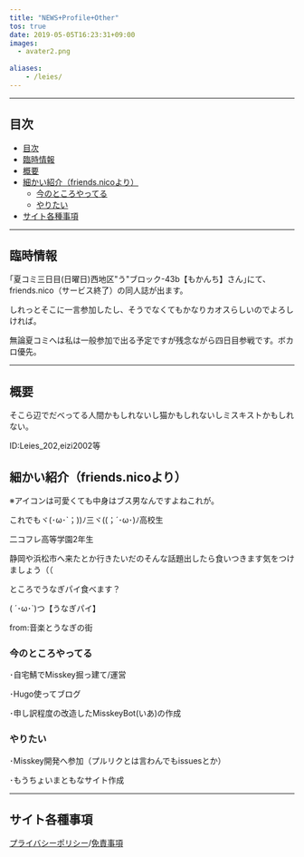 ```yaml
---
title: "NEWS+Profile+Other"
tos: true
date: 2019-05-05T16:23:31+09:00
images: 
  - avater2.png
  
aliases:
    - /leies/
---
```

___
## 目次
<!-- TOC -->

- [目次](#目次)
- [臨時情報](#臨時情報)
- [概要](#概要)
- [細かい紹介（friends.nicoより）](#細かい紹介-friends-nicoより)
    - [今のところやってる](#今のところやってる)
    - [やりたい](#やりたい)
- [サイト各種事項](#サイト各種事項)

<!-- /TOC -->
___
## 臨時情報
｢夏コミ三日目(日曜日)西地区"う"ブロック-43b【もかんち】さん｣にて、friends.nico（サービス終了）の同人誌が出ます。

しれっとそこに一言参加したし、そうでなくてもかなりカオスらしいのでよろしければ。

無論夏コミへは私は一般参加で出る予定ですが残念ながら四日目参戦です。ボカロ優先。
___
## 概要
そこら辺でだべってる人間かもしれないし猫かもしれないしミスキストかもしれない。

ID:Leies_202,eizi2002等

## 細かい紹介（friends.nicoより）
※アイコンは可愛くても中身はブス男なんですよねこれが。

これでもヾ(･ω･`；))ﾉ三ヾ((；´･ω･)ﾉ高校生

二コフレ高等学園2年生

静岡や浜松市へ来たとか行きたいだのそんな話題出したら食いつきます気をつけましょう（（

ところでうなぎパイ食べます？

( ´･ω･`)つ【うなぎパイ】

from:音楽とうなぎの街

### 今のところやってる
･自宅鯖でMisskey掘っ建て/運営

･Hugo使ってブログ

･申し訳程度の改造したMisskeyBot(いあ)の作成


### やりたい
･Misskey開発へ参加（プルリクとは言わんでもissuesとか）

･もうちょいまともなサイト作成
___

## サイト各種事項

[プライバシーポリシー](/privacypolicy)/[免責事項](/disclaimer)